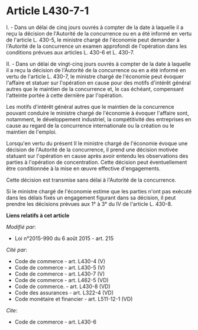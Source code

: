 # Article L430-7-1

I. - Dans un délai de cinq jours ouvrés à compter de la date à laquelle il a reçu la décision de l'Autorité de la concurrence
ou en a été informé en vertu de l'article L. 430-5, le ministre chargé de l'économie peut demander à l'Autorité de la
concurrence un examen approfondi de l'opération dans les conditions prévues aux articles L. 430-6 et L. 430-7. 

II. - Dans un délai de vingt-cinq jours ouvrés à compter de la date à laquelle il a reçu la décision de l'Autorité de la
concurrence ou en a été informé en vertu de l'article L. 430-7, le ministre chargé de l'économie peut évoquer l'affaire et
statuer sur l'opération en cause pour des motifs d'intérêt général autres que le maintien de la concurrence et, le cas
échéant, compensant l'atteinte portée à cette dernière par l'opération. 

Les motifs d'intérêt général autres que le maintien de la concurrence pouvant conduire le ministre chargé de l'économie à
évoquer l'affaire sont, notamment, le développement industriel, la compétitivité des entreprises en cause au regard de la
concurrence internationale ou la création ou le maintien de l'emploi. 

Lorsqu'en vertu du présent II le ministre chargé de l'économie évoque une décision de l'Autorité de la concurrence, il prend
une décision motivée statuant sur l'opération en cause après avoir entendu les observations des parties à l'opération de
concentration. Cette décision peut éventuellement être conditionnée à la mise en œuvre effective d'engagements. 

Cette décision est transmise sans délai à l'Autorité de la concurrence.

Si le ministre chargé de l'économie estime que les parties n'ont pas exécuté dans les délais fixés un engagement figurant
dans sa décision, il peut prendre les décisions prévues aux 1° à 3° du IV de l'article L. 430-8.

**Liens relatifs à cet article**

_Modifié par_:

  - Loi n°2015-990 du 6 août 2015 - art. 215

_Cité par_:

  - Code de commerce - art. L430-4 (V)
  - Code de commerce - art. L430-5 (V)
  - Code de commerce - art. L430-7 (V)
  - Code de commerce - art. L462-5 (VD)
  - Code de commerce. - art. L430-8 (VD)
  - Code des assurances - art. L322-4 (VD)
  - Code monétaire et financier - art. L511-12-1 (VD)

_Cite_:

  - Code de commerce - art. L430-6
